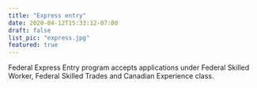 ```yaml
---
title: "Express entry"
date: 2020-04-12T15:33:12-07:00
draft: false
list_pic: "express.jpg"
featured: true
---
```


Federal Express Entry program accepts applications under Federal Skilled Worker, Federal Skilled Trades and Canadian Experience class.
